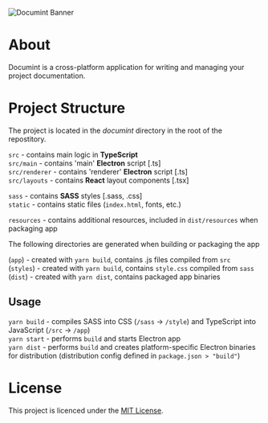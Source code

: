 ![Documint Banner](https://user-images.githubusercontent.com/15126801/110640276-ec15a200-81b0-11eb-8c90-bd446af4fdf4.png)

# About
Documint is a cross-platform application for writing and managing your project documentation. 

# Project Structure

The project is located in the _documint_ directory in the root of the repostitory.

`src` - contains main logic in **TypeScript**  
`src/main` - contains 'main' **Electron** script [.ts]  
`src/renderer` - contains 'renderer' **Electron** script [.ts]  
`src/layouts` - contains **React** layout components [.tsx]  

`sass` - contains **SASS** styles [.sass, .css]  
`static` - contains static files (`index.html`, fonts, etc.)  

`resources` - contains additional resources, included in `dist/resources` when packaging app

The following directories are generated when building or packaging the app

(`app`) - created with `yarn build`, contains .js files compiled from `src`  
(`styles`) - created with `yarn build`, contains `style.css` compiled from `sass`  
(`dist`) - created with `yarn dist`, contains packaged app binaries

## Usage

`yarn build` - compiles SASS into CSS (`/sass` -> `/style`) and TypeScript into JavaScript (`/src` -> `/app`)  
`yarn start` - performs `build` and starts Electron app  
`yarn dist` - performs `build` and creates platform-specific Electron binaries for distribution (distribution config defined in `package.json > "build"`)  

# License
This project is licenced under the [MIT License](https://github.com/franjurinec/documint/blob/main/LICENSE).
